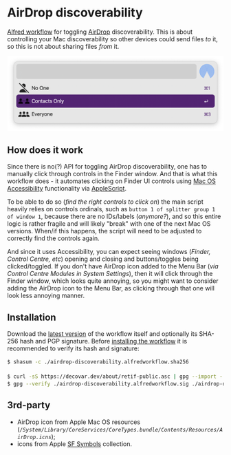 # AirDrop discoverability

[Alfred workflow](https://alfredapp.com/workflows/) for toggling [AirDrop](https://en.wikipedia.org/wiki/AirDrop) discoverability. This is about controlling your Mac discoverability so other devices could send files *to* it, so this is not about sharing files *from* it.

![AirDrop discoverability](https://raw.githubusercontent.com/retifrav/alfred-airdrop-discoverability/master/misc/airdrop-discoverability.png "Choosing AirDrop discoverability level")

## How does it work

Since there is no(?) API for toggling AirDrop discoverability, one has to manually click through controls in the Finder window. And that is what this workflow does - it automates clicking on Finder UI controls using [Mac OS Accessibility](https://support.apple.com/guide/mac-help/get-started-with-accessibility-features-mh35884/mac) functionality via [AppleScript](https://en.wikipedia.org/wiki/AppleScript).

To be able to do so (*find the right controls to click on*) the main script heavily relies on controls ordinals, such as `button 1 of splitter group 1 of window 1`, because there are no IDs/labels (*anymore?*), and so this entire logic is rather fragile and will likely "break" with one of the next Mac OS versions. When/if this happens, the script will need to be adjusted to correctly find the controls again.

And since it uses Accessibility, you can expect seeing windows (*Finder, Control Centre, etc*) opening and closing and buttons/toggles being clicked/toggled. If you don't have AirDrop icon added to the Menu Bar (*via Control Centre Modules in System Settings*), then it will click through the Finder window, which looks quite annoying, so you might want to consider adding the AirDrop icon to the Menu Bar, as clicking through that one will look less annoying manner.

## Installation

Download the [latest version](https://github.com/retifrav/alfred-airdrop-discoverability/releases/latest) of the workflow itself and optionally its SHA-256 hash and PGP signature. Before [installing the workflow](https://www.alfredapp.com/blog/tips-and-tricks/tutorial-importing-and-setting-up-alfred-workflows/) it is recommended to verify its hash and signature:

``` sh
$ shasum -c ./airdrop-discoverability.alfredworkflow.sha256

$ curl -sS https://decovar.dev/about/retif-public.asc | gpg --import -
$ gpg --verify ./airdrop-discoverability.alfredworkflow.sig ./airdrop-discoverability.alfredworkflow
```

## 3rd-party

- AirDrop icon from Apple Mac OS resources (*`/System/Library/CoreServices/CoreTypes.bundle/Contents/Resources/AirDrop.icns`*);
- icons from Apple [SF Symbols](https://developer.apple.com/sf-symbols/) collection.

